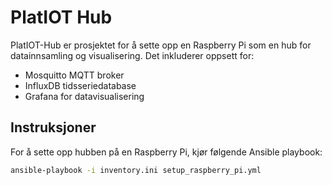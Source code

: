 # PlatIOT Hub

PlatIOT-Hub er prosjektet for å sette opp en Raspberry Pi som en hub for datainnsamling og visualisering. Det inkluderer oppsett for:
- Mosquitto MQTT broker
- InfluxDB tidsseriedatabase
- Grafana for datavisualisering

## Instruksjoner

For å sette opp hubben på en Raspberry Pi, kjør følgende Ansible playbook:

```bash
ansible-playbook -i inventory.ini setup_raspberry_pi.yml
```

